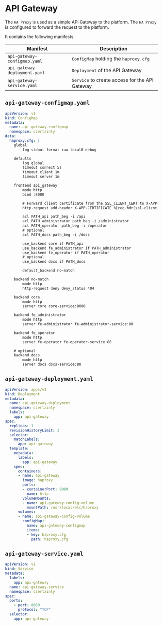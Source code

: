 # API Gateway

The `HA Proxy` is used as a simple API Gateway to the platform. The `HA Proxy` is configured to forward the request to the platform.

It contains the following manifests:

| Manifest | Description |
|------|-------------|
| `api-gateway-configmap.yaml` | `ConfigMap` holding the `haproxy.cfg` |
| `api-gateway-deployment.yaml` | `Deployment` of the API Gateway |
| `api-gateway-service.yaml` | `Service` to create access for the API Gateway |

## `api-gateway-configmap.yaml`

```yaml
apiVersion: v1
kind: ConfigMap
metadata:
  name: api-gateway-configmap
  namespace: czertainly
data:
  haproxy.cfg: |
    global
        log stdout format raw local0 debug

    defaults
        log global
        timeout connect 5s
        timeout client 1m
        timeout server 1m

    frontend api_gateway
        mode http
        bind :8080

        # Forward client certificate from the SSL_CLIENT_CERT to X-APP-CERTIFICATE header
        http-request add-header X-APP-CERTIFICATE %[req.hdr(ssl-client-cert)]

        acl PATH_api path_beg -i /api
        acl PATH_administrator path_beg -i /administrator
        acl PATH_operator path_beg -i /operator
        # optional
        acl PATH_docs path_beg -i /docs

        use_backend core if PATH_api
        use_backend fe_administrator if PATH_administrator
        use_backend fe_operator if PATH_operator
        # optional
        use_backend docs if PATH_docs

        default_backend no-match

    backend no-match
        mode http
        http-request deny deny_status 404

    backend core
        mode http
        server core core-service:8080

    backend fe_administrator
        mode http
        server fe-administrator fe-administrator-service:80

    backend fe_operator
        mode http
        server fe-operator fe-operator-service:80

    # optional
    backend docs
        mode http
        server docs docs-service:80
```

## `api-gateway-deployment.yaml`

```yaml
apiVersion: apps/v1
kind: Deployment
metadata:
  name: api-gateway-deployment
  namespace: czertainly
  labels:
    app: api-gateway
spec:
  replicas: 1
  revisionHistoryLimit: 3
  selector:
    matchLabels:
      app: api-gateway
  template:
    metadata:
      labels:
        app: api-gateway
    spec:
      containers:
      - name: api-gateway
        image: haproxy
        ports:
        - containerPort: 8080
          name: http
        volumeMounts:
        - name: api-gateway-config-volume
          mountPath: /usr/local/etc/haproxy
      volumes:
      - name: api-gateway-config-volume
        configMap:
          name: api-gateway-configmap
          items:
          - key: haproxy.cfg
            path: haproxy.cfg
```

## `api-gateway-service.yaml`

```yaml
apiVersion: v1
kind: Service
metadata:
  labels:
    app: api-gateway
  name: api-gateway-service
  namespace: czertainly
spec:
  ports:
    - port: 8080
      protocol: "TCP"
  selector:
    app: api-gateway
```